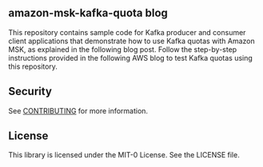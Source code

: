 ## amazon-msk-kafka-quota blog

This repository contains sample code for Kafka producer and consumer client applications that demonstrate how to use Kafka quotas with Amazon MSK, as explained in the following blog post. Follow the step-by-step instructions provided in the following AWS blog to test Kafka quotas using this repository.

## Security

See [CONTRIBUTING](CONTRIBUTING.md#security-issue-notifications) for more information.

## License

This library is licensed under the MIT-0 License. See the LICENSE file.

